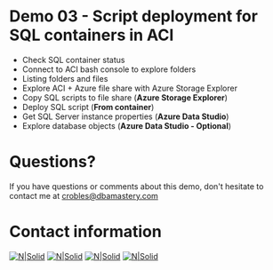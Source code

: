# Demo 03 - Script deployment for SQL containers in ACI

* Check SQL container status
* Connect to ACI bash console to explore folders
* Listing folders and files
* Explore ACI + Azure file share with Azure Storage Explorer
* Copy SQL scripts to file share (**Azure Storage Explorer**)
* Deploy SQL script (**From container**)
* Get SQL Server instance properties (**Azure Data Studio**)
* Explore database objects (**Azure Data Studio - Optional**)


# Questions?
If you have questions or comments about this demo, don't hesitate to contact me at <crobles@dbamastery.com>

# Contact information
[![N|Solid](http://dbamastery.com/wp-content/uploads/2018/08/if_twitter_circle_color_107170.png)](https://twitter.com/dbamastery) [![N|Solid](http://dbamastery.com/wp-content/uploads/2018/08/if_github_circle_black_107161.png)](https://github.com/dbamaster) [![N|Solid](http://dbamastery.com/wp-content/uploads/2018/08/if_linkedin_circle_color_107178.png)](https://www.linkedin.com/in/croblesdba/) [![N|Solid](http://dbamastery.com/wp-content/uploads/2018/08/if_browser_1055104.png)](http://dbamastery.com/)